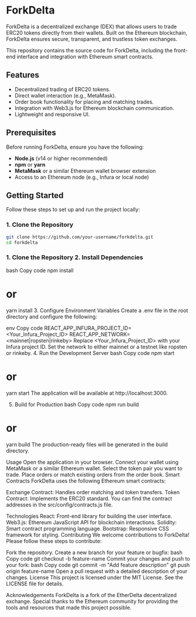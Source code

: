 # ForkDelta

ForkDelta is a decentralized exchange (DEX) that allows users to trade ERC20 tokens directly from their wallets. Built on the Ethereum blockchain, ForkDelta ensures secure, transparent, and trustless token exchanges.

This repository contains the source code for ForkDelta, including the front-end interface and integration with Ethereum smart contracts.

## Features

- Decentralized trading of ERC20 tokens.
- Direct wallet interaction (e.g., MetaMask).
- Order book functionality for placing and matching trades.
- Integration with Web3.js for Ethereum blockchain communication.
- Lightweight and responsive UI.

## Prerequisites

Before running ForkDelta, ensure you have the following:

- **Node.js** (v14 or higher recommended)
- **npm** or **yarn**
- **MetaMask** or a similar Ethereum wallet browser extension
- Access to an Ethereum node (e.g., Infura or local node)

## Getting Started

Follow these steps to set up and run the project locally:

### 1. Clone the Repository

```bash
git clone https://github.com/your-username/forkdelta.git
cd forkdelta
```
### 1. Clone the Repository 2. Install Dependencies
bash
Copy code
npm install
# or
yarn install
3. Configure Environment Variables
Create a .env file in the root directory and configure the following:

env
Copy code
REACT_APP_INFURA_PROJECT_ID=<Your_Infura_Project_ID>
REACT_APP_NETWORK=<mainnet|ropsten|rinkeby>
Replace <Your_Infura_Project_ID> with your Infura project ID.
Set the network to either mainnet or a testnet like ropsten or rinkeby.
4. Run the Development Server
bash
Copy code
npm start
# or
yarn start
The application will be available at http://localhost:3000.

5. Build for Production
bash
Copy code
npm run build
# or
yarn build
The production-ready files will be generated in the build directory.

Usage
Open the application in your browser.
Connect your wallet using MetaMask or a similar Ethereum wallet.
Select the token pair you want to trade.
Place orders or match existing orders from the order book.
Smart Contracts
ForkDelta uses the following Ethereum smart contracts:

Exchange Contract: Handles order matching and token transfers.
Token Contract: Implements the ERC20 standard.
You can find the contract addresses in the src/config/contracts.js file.

Technologies
React: Front-end library for building the user interface.
Web3.js: Ethereum JavaScript API for blockchain interactions.
Solidity: Smart contract programming language.
Bootstrap: Responsive CSS framework for styling.
Contributing
We welcome contributions to ForkDelta! Please follow these steps to contribute:

Fork the repository.
Create a new branch for your feature or bugfix:
bash
Copy code
git checkout -b feature-name
Commit your changes and push to your fork:
bash
Copy code
git commit -m "Add feature description"
git push origin feature-name
Open a pull request with a detailed description of your changes.
License
This project is licensed under the MIT License. See the LICENSE file for details.

Acknowledgements
ForkDelta is a fork of the EtherDelta decentralized exchange. Special thanks to the Ethereum community for providing the tools and resources that made this project possible.
